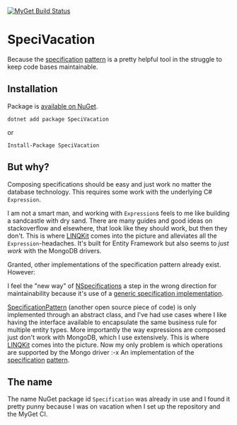 [![MyGet Build Status](https://www.myget.org/BuildSource/Badge/joakimjm?identifier=f1e8fcb2-0cfa-4a8c-a4c2-75704bf3cda0 "Build status on MyGet")](https://www.myget.org/BuildSource/Badge/joakimjm?identifier=f1e8fcb2-0cfa-4a8c-a4c2-75704bf3cda0)

# SpeciVacation

Because the [specification](https://martinfowler.com/apsupp/spec.pdf) [pattern](https://en.wikipedia.org/wiki/Specification_pattern) is a pretty helpful tool in the struggle to keep code bases maintainable.

## Installation

Package is [available on NuGet](https://www.nuget.org/packages/SpeciVacation).

`dotnet add package SpeciVacation`

or

`Install-Package SpeciVacation`


## But why?

Composing specifications should be easy and just work no matter the database technology. This requires some work with the underlying C# `Expression`. 

I am not a smart man, and working with `Expression`s feels to me like building a sandcastle with dry sand. There are many guides and good ideas on stackoverflow and elsewhere, that look like they should work, but then they don't. This is where [LINQKit](https://github.com/scottksmith95/LINQKit) comes into the picture and alleviates all the `Expression`-headaches. It's built for Entity Framework but also seems to _just work_ with the MongoDB drivers.

Granted, other implementations of the specification pattern already exist. However: 

I feel the "new way" of  [NSpecifications](https://github.com/jnicolau/NSpecifications) a step in the wrong direction for maintainability because it's use of a [generic specification implementation](http://enterprisecraftsmanship.com/2016/02/08/specification-pattern-c-implementation/).

[SpecificationPattern](https://github.com/vkhorikov/SpecificationPattern) (another open source piece of code) is only implemented through an abstract class, and I've had use cases where I like having the interface available to encapsulate the same business rule for multiple entity types. More importantly the way expressions are composed just don't work with MongoDB, which I use extensively. This is where [LINQKit](https://github.com/scottksmith95/LINQKit) comes into the picture. Now my only problem is which operations are supported by the Mongo driver :-x
An implementation of the [specification](https://martinfowler.com/apsupp/spec.pdf) [pattern](https://en.wikipedia.org/wiki/Specification_pattern).

## The name

The name NuGet package id `Specification` was already in use and I found it pretty punny because I was on vacation when I set up the repository and the MyGet CI.